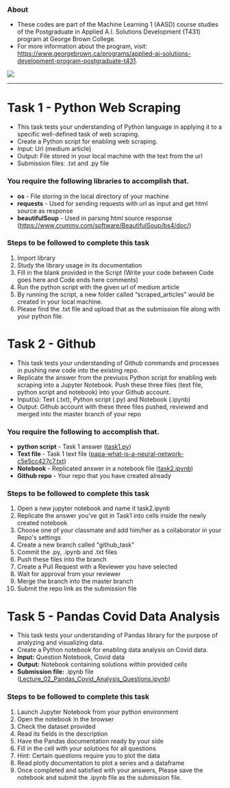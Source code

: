 ### About

- These codes are part of the Machine Learning 1 (AASD) course studies of the Postgraduate in Applied A.I. Solutions Development (T431) program at George Brown College.
- For more information about the program, visit: https://www.georgebrown.ca/programs/applied-ai-solutions-development-program-postgraduate-t431.
  
![](https://www.georgebrown.ca/themes/custom/de_theme/logo.svg)

------------

# Task 1 - Python Web Scraping

- This task tests your understanding of Python language in applying it to a specific well-defined task of web scraping.
- Create a Python script for enabling web scraping.
- Input: Url (medium article)
- Output: File stored in your local machine with the text from the url
- Submission files: .txt and .py file

### You require the following libraries to accomplish that.
- **os** - File storing in the local directory of your machine
- **requests** - Used for sending requests with url as input and get html source as response
- **beautifulSoup** - Used in parsing html source response (https://www.crummy.com/software/BeautifulSoup/bs4/doc/)

### Steps to be followed to complete this task
1. Import library
2. Study the library usage in its documentation
3. Fill in the blank provided in the Script (Write your code between Code goes here and Code ends here comments)
4. Run the python script with the given url of medium article
5. By running the script, a new folder called “scraped_articles” would be created in your local machine.
6. Please find the .txt file and upload that as the submission file along with your python file.

# Task 2 - Github
- This task tests your understanding of Github commands and processes in pushing new code into the existing repo.
- Replicate the answer from the previuos Python script for enabling web scraping into a Jupyter Notebook. Push these three files (text file, python script and notebook) into your Github account.
- Input(s): Text (.txt), Python script (.py) and Notebook (.ipynb)
- Output: Github account with these three files pushed, reviewed and merged into the master branch of your repo

### You require the following to accomplish that.
- **python script** - Task 1 answer ([task1.py](https://github.com/ednaldogoncalves/GBC-MachineLearning1/blob/github_task/task1.py))
- **Text file** - Task 1 text file ([papa-what-is-a-neural-network-c5e5cc427c7.txt](https://github.com/ednaldogoncalves/GBC-MachineLearning1/blob/github_task/scraped_articles/papa-what-is-a-neural-network-c5e5cc427c7.txt))
- **Notebook** - Replicated answer in a notebook file ([task2.ipynb](https://github.com/ednaldogoncalves/GBC-MachineLearning1/blob/github_task/task2.ipynb))
- **Github repo** - Your repo that you have created already

### Steps to be followed to complete this task
1. Open a new jupyter notebook and name it task2.ipynb
2. Replicate the answer you’ve got in Task1 into cells inside the newly created notebook
3. Choose one of your classmate and add him/her as a collaborator in your Repo's settings
4. Create a new branch called "github_task"
5. Commit the .py, .ipynb and .txt files
6. Push these files into the branch
7. Create a Pull Request with a Reviewer you have selected
8. Wait for approval from your reviewer
9. Merge the branch into the master branch
10. Submit the repo link as the submission file

# Task 5 - Pandas Covid Data Analysis
- This task tests your understanding of Pandas library for the purpose of analyzing and visualizing data.
- Create a Python notebook for enabling data analysis on Covid data.
- **Input:** Question Notebook, Covid data
- **Output:** Notebook containing solutions within provided cells
- **Submission file:** .ipynb file ([Lecture_02_Pandas_Covid_Analysis_Questions.ipynb](https://github.com/ednaldogoncalves/GBC-MachineLearning1/blob/github_task/Lecture_02_Pandas_Covid_Analysis_Questions.ipynb))

### Steps to be followed to complete this task
1. Launch Jupyter Notebook from your python environment
2. Open the notebook in the browser
3. Check the dataset provided
4. Read its fields in the description
5. Have the Pandas documentation ready by your side
6. Fill in the cell with your solutions for all questions
7. Hint: Certain questions require you to plot the data
8. Read plotly documentation to plot a series and a dataframe
9. Once completed and satisfied with your answers, Please save the notebook and submit the .ipynb file as the submission file.
